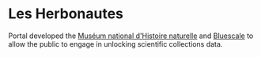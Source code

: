 # Les Herbonautes
Portal developed the [Muséum national d'Histoire naturelle](https://www.mnhn.fr/) and [Bluescale](http://www.bluescale.com/) to allow the public to engage in unlocking scientific collections data.
